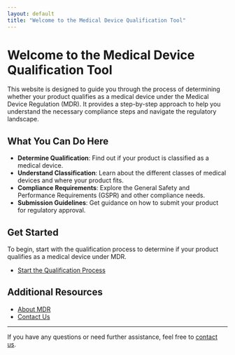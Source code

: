 ```yaml
---
layout: default
title: "Welcome to the Medical Device Qualification Tool"
---
```


# Welcome to the Medical Device Qualification Tool

This website is designed to guide you through the process of determining whether your product qualifies as a medical device under the Medical Device Regulation (MDR). It provides a step-by-step approach to help you understand the necessary compliance steps and navigate the regulatory landscape.

## What You Can Do Here

- **Determine Qualification**: Find out if your product is classified as a medical device.
- **Understand Classification**: Learn about the different classes of medical devices and where your product fits.
- **Compliance Requirements**: Explore the General Safety and Performance Requirements (GSPR) and other compliance needs.
- **Submission Guidelines**: Get guidance on how to submit your product for regulatory approval.

## Get Started

To begin, start with the qualification process to determine if your product qualifies as a medical device under MDR.

- [Start the Qualification Process](/md_sites/qualification_intended_use.html)

## Additional Resources

- [About MDR](about.html)
- [Contact Us](contact.html)

---

If you have any questions or need further assistance, feel free to [contact us](mailto:mdr_sks@zhaw.ch).

